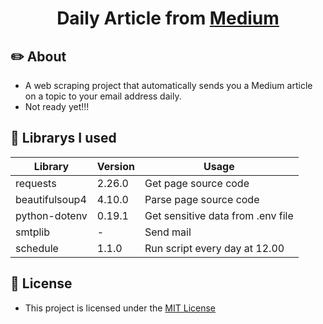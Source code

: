 <h1 align="center">Daily Article from <a href="https://medium.com/">Medium</a></h1>

## ✏️ About 
* A web scraping project that automatically sends you a Medium article on a topic to your email address daily.
* Not ready yet!!!

## 🐍 Librarys I used
|Library|Version|Usage|
|-------|-------|------|
|requests|2.26.0|Get page source code|
|beautifulsoup4|4.10.0|Parse page source code|
|python-dotenv|0.19.1|Get sensitive data from .env file|
|smtplib|-|Send mail|
|schedule|1.1.0|Run script every day at 12.00|

## 📃 License
* This project is licensed under the [MIT
License](https://github.com/orhanemree/Daily-Article-from-Medium/blob/master/LICENSE)

